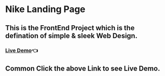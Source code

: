 # Nike Landing Page

## This is the FrontEnd Project which is the defination of simple & sleek Web Design.

### [Live Demo](https://abhay-on-git.github.io/Nike-LandingPage)👈
## Common Click the above Link to see Live Demo.



